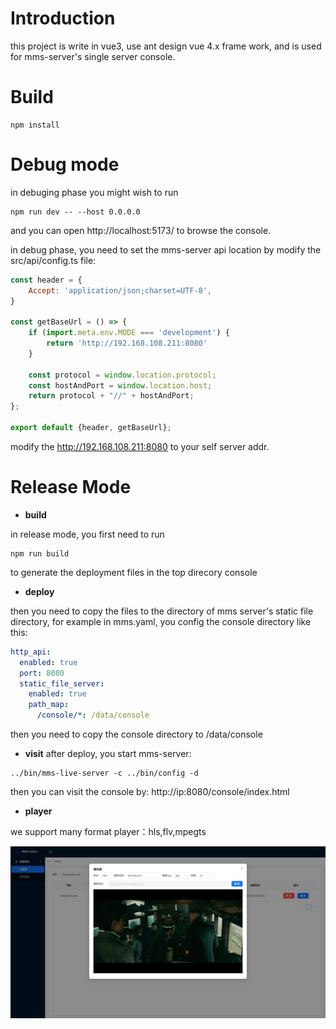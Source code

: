 # Introduction
this project is write in vue3, use ant design vue 4.x frame work, and is used for mms-server's single server console.

# Build
```
npm install
```

# Debug mode
in debuging phase you might wish to run
```
npm run dev -- --host 0.0.0.0
```

and you can open http://localhost:5173/ to browse the console.

in debug phase, you need to set the mms-server api location by modify the src/api/config.ts file:
``` javascript
const header = {
    Accept: 'application/json;charset=UTF-8',
}

const getBaseUrl = () => {
    if (import.meta.env.MODE === 'development') {
        return 'http://192.168.108.211:8080'
    }

    const protocol = window.location.protocol;
    const hostAndPort = window.location.host;
    return protocol + "//" + hostAndPort;
};

export default {header, getBaseUrl};
```
modify the http://192.168.108.211:8080 to your self server addr.

# Release Mode
* **build** 

in release mode, you first need to run
```
npm run build
```
to generate the deployment files in the top direcory console
* **deploy**

then you need to copy the files to the directory of mms server's static file directory, for example in mms.yaml, you config the console directory like this:
``` yaml
http_api:
  enabled: true
  port: 8080
  static_file_server:
    enabled: true
    path_map:
      /console/*: /data/console
``` 
then you need to copy the console directory to /data/console
* **visit**
after deploy, you start mms-server:
```
../bin/mms-live-server -c ../bin/config -d
```
then you can visit the console by:
http://ip:8080/console/index.html

* **player**

we support many format player：hls,flv,mpegts

![控制台播放页面](images/player.png)